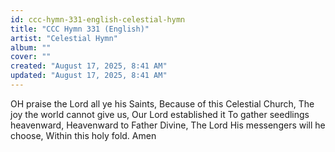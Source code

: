 ```yaml
---
id: ccc-hymn-331-english-celestial-hymn
title: "CCC Hymn 331 (English)"
artist: "Celestial Hymn"
album: ""
cover: ""
created: "August 17, 2025, 8:41 AM"
updated: "August 17, 2025, 8:41 AM"
---
```


OH praise the Lord all ye his Saints,
Because of this Celestial Church,
The joy the world cannot give us,
Our Lord established it
To gather seedlings heavenward,
Heavenward to Father Divine,
The Lord His messengers will he
choose,
Within this holy fold. 
Amen